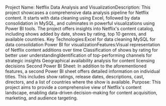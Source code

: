 Project Name: Netflix Data Analysis and VisualizationDescription: 
This project showcases a comprehensive data analysis pipeline for Netflix content. It starts with data cleaning using Excel, followed by data consolidation in MySQL, and culminates in powerful visualizations using Power BI tools. The project offers insights into Netflix's content catalog, including shows added by date, shows by rating, top 10 genres, and available countries.
Key Technologies:Excel for data cleaning
MySQL for data consolidation
Power BI for visualizationFeatures:Visual representation of Netflix content additions over time
Classification of shows by rating for better user understandingIdentification of top-performing channels for strategic insights
Geographical availability analysis for content licensing decisions
Second Power BI Sheet: In addition to the aforementioned features, a second Power BI sheet offers detailed information on individual titles. This includes show ratings, release dates, descriptions, cast, directors, and a list of countries where the show is available.
Purpose:
This project aims to provide a comprehensive view of Netflix's content landscape, enabling data-driven decision-making for content acquisition, marketing, and audience targeting.
